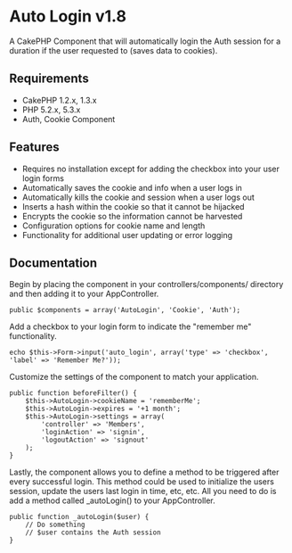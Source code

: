 # Auto Login v1.8 #

A CakePHP Component that will automatically login the Auth session for a duration if the user requested to (saves data to cookies).

## Requirements ##

* CakePHP 1.2.x, 1.3.x
* PHP 5.2.x, 5.3.x
* Auth, Cookie Component

## Features ##

* Requires no installation except for adding the checkbox into your user login forms
* Automatically saves the cookie and info when a user logs in
* Automatically kills the cookie and session when a user logs out
* Inserts a hash within the cookie so that it cannot be hijacked
* Encrypts the cookie so the information cannot be harvested
* Configuration options for cookie name and length
* Functionality for additional user updating or error logging

## Documentation ##

Begin by placing the component in your controllers/components/ directory and then adding it to your AppController.

	public $components = array('AutoLogin', 'Cookie', 'Auth');

Add a checkbox to your login form to indicate the "remember me" functionality.

	echo $this->Form->input('auto_login', array('type' => 'checkbox', 'label' => 'Remember Me?'));

Customize the settings of the component to match your application.

	public function beforeFilter() {
		$this->AutoLogin->cookieName = 'rememberMe';
		$this->AutoLogin->expires = '+1 month';
		$this->AutoLogin->settings = array(
			'controller' => 'Members',
			'loginAction' => 'signin',
			'logoutAction' => 'signout'
		);
	}

Lastly, the component allows you to define a method to be triggered after every successful login. This method could be used to initialize the users session, update the users last login in time, etc, etc. All you need to do is add a method called _autoLogin() to your AppController.

	public function _autoLogin($user) {
		// Do something
		// $user contains the Auth session
	}